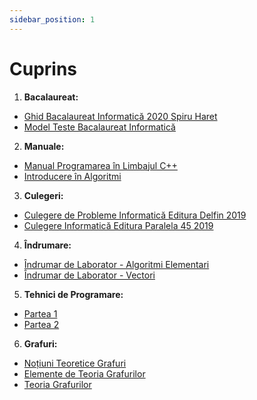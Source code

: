 ```yaml
---
sidebar_position: 1
---
```


# Cuprins

1. **Bacalaureat:**
  - <a href="/materiale/Ghid Bacalaureat Informatică 2020 Spiru Haret.pdf" target="_blank">Ghid Bacalaureat Informatică 2020 Spiru Haret</a>
  - <a href="/materiale/Model Teste Bacalaureat Informatică.pdf" target="_blank">Model Teste Bacalaureat Informatică</a>

2. **Manuale:**

  - <a href="/materiale/Manual Programarea în Limbajul C++.pdf" target="_blank">Manual Programarea în Limbajul C++</a>
  - <a href="/materiale/Introducere în Algoritmi.pdf" target="_blank"> Introducere în Algoritmi</a>

3. **Culegeri:**

  - <a href="/materiale/Culegere de Probleme Informatică Editura Delfin 2019.pdf" target="_blank">Culegere de Probleme Informatică Editura Delfin 2019</a>
  - <a href="/materiale/Culegere Informatică Editura Paralela 45 2019.pdf" target="_blank">Culegere Informatică Editura Paralela 45 2019</a>

4. **Îndrumare:**
  - <a href="/materiale/Îndrumar de Laborator - Algoritmi Elementari.pdf" target="_blank">Îndrumar de Laborator - Algoritmi Elementari</a>
  - <a href="/materiale/Îndrumar de Laborator - Vectori.pdf" target="_blank">Îndrumar de Laborator - Vectori</a>

5. **Tehnici de Programare:**

  - <a href="/materiale/Tehnici de Programare 1.pdf" target="_blank">Partea 1</a>
  - <a href="/materiale/Tehnici de Programare 2.pdf" target="_blank">Partea 2</a>

6. **Grafuri:**

  - <a href="/materiale/Noțiuni Teoretice Grafuri.pdf" target="_blank">Noțiuni Teoretice Grafuri</a>
  - <a href="/materiale/Elemente de Teoria Grafurilor.pdf" target="_blank">Elemente de Teoria Grafurilor</a>
  - <a href="/materiale/Teoria Grafurilor.pdf" target="_blank">Teoria Grafurilor</a>